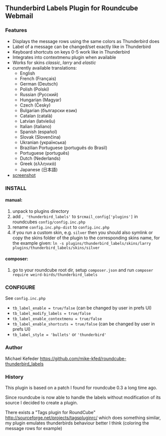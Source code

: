 ## Thunderbird Labels Plugin for Roundcube Webmail

### Features

* Displays the message rows using the same colors as Thunderbird does
* Label of a message can be changed/set exactly like in Thunderbird
* Keyboard shortcuts on keys 0-5 work like in Thunderbird
* Integrates into contextmenu plugin when available
* Works for skins *classic*, *larry* and *elastic*
* currently available translations:
  * English
  * French (Français)
  * German (Deutsch)
  * Polish (Polski)
  * Russian (Русский)
  * Hungarian (Magyar)
  * Czech (Česky)
  * Bulgarian (български език)
  * Catalan (català)
  * Latvian (latviešu)
  * Italian (italiano)
  * Spanish (español)
  * Slovak (Slovenčina)
  * Ukranian (українська)
  * Brazilian Portuguese (português do Brasil)
  * Portuguese (português)
  * Dutch (Nederlands)
  * Greek (ελληνικά)
  * Japanese (日本語)
* [screenshot](http://mike-kfed.github.io/roundcube-thunderbird_labels/)

### INSTALL

#### manual:

1. unpack to plugins directory
1. add `, 'thunderbird_labels'` to `$rcmail_config['plugins']` in roundcubes `config/config.inc.php`
1. rename `config.inc.php-dist` to `config.inc.php`
1. if you run a custom skin, e.g. `silver` then you should also symlink or copy the skins folder
   of the plugin to the corresponding skins name, for the example given:
   `ln -s plugins/thunderbird_labels/skins/larry plugins/thunderbird_labels/skins/silver`

#### composer:

1. go to your roundcube root dir, setup `composer.json` and run `composer require weird-birds/thunderbird_labels`

### CONFIGURE

See `config.inc.php`

- `tb_label_enable = true/false` (can be changed by user in prefs UI)
- `tb_label_modify_labels = true/false`
- `tb_label_enable_contextmenu = true/false`
- `tb_label_enable_shortcuts = true/false` (can be changed by user in prefs UI)
- `tb_label_style = 'bullets'` or `'thunderbird'`

### Author
Michael Kefeder
<https://github.com/mike-kfed/roundcube-thunderbird_labels>

### History
This plugin is based on a patch I found for roundcube 0.3 a long time ago.

Since roundcube is now able to handle the labels without modification of its source I decided to create a plugin.

There exists a "Tags plugin for RoundCube" <http://sourceforge.net/projects/tagspluginrc/> which does something similar, my plugin emulates thunderbirds behaviour better I think (coloring the message rows for example)

